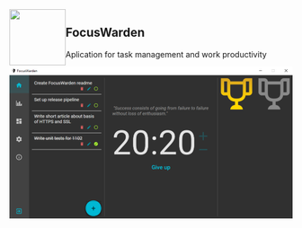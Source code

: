 <img align="left" width="100" height="100" src="Readme.Images/shield.ico" />

## FocusWarden

Aplication for task management and work productivity

![application preview](Readme.Images/preview.png)
